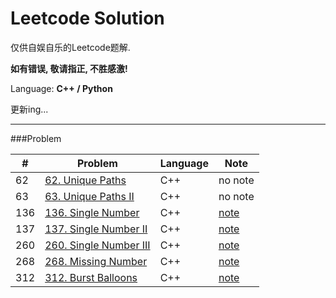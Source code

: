 Leetcode Solution
===

仅供自娱自乐的Leetcode题解. 

**如有错误, 敬请指正, 不胜感激!**

Language: **C++ / Python**

更新ing...

---
###Problem

| \# | Problem | Language | Note | 
|----|---------|----------|------|  
| 62 | [62. Unique Paths ](https://github.com/youngyf/leetcode/blob/master/solution/62_Unique_Paths/Unique_Paths.cpp) | C++ | no note |
| 63 | [63. Unique Paths II ](https://github.com/youngyf/leetcode/blob/master/solution/63_Unique_Paths_2/Unique_Paths_2.cpp) | C++ | no note |
| 136 | [136. Single Number ](https://github.com/youngyf/leetcode/blob/master/solution/136_Single_Number/Single_Number.cpp) | C++ | [note](http://youngyf.github.io/2016/03/06/Leetcode-Single-Number-I-II-III/) | 
| 137 | [137. Single Number II](https://github.com/youngyf/leetcode/blob/master/solution/137_Single_Number_2/Single_Number_2.cpp) | C++ | [note](http://youngyf.github.io/2016/03/06/Leetcode-Single-Number-I-II-III/) |  
| 260 | [260. Single Number III](https://github.com/youngyf/leetcode/blob/master/solution/260_Single_Number_3/Single_Number_3.cpp) | C++ | [note](http://youngyf.github.io/2016/03/06/Leetcode-Single-Number-I-II-III/) | 
| 268 | [268. Missing Number](https://github.com/youngyf/leetcode/blob/master/solution/268_Missing_Number/Missing_Number.cpp) | C++ | [note](http://youngyf.github.io/2016/03/06/leetcode-268-Missing-Number/) |
| 312 | [312. Burst Balloons](https://github.com/youngyf/leetcode/blob/master/solution/312_Burst_Balloons/Burst_Balloons.cpp) | C++ | [note](http://youngyf.github.io/2016/03/03/leetcode-312-Burst-Balloons/) |



